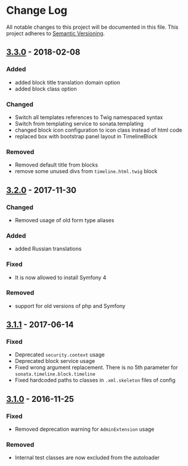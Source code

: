 # Change Log
All notable changes to this project will be documented in this file.
This project adheres to [Semantic Versioning](http://semver.org/).

## [3.3.0](https://github.com/sonata-project/SonataTimelineBundle/compare/3.2.0...3.3.0) - 2018-02-08
### Added
- added block title translation domain option
- added block class option

### Changed
- Switch all templates references to Twig namespaced syntax
- Switch from templating service to sonata.templating
- changed block icon configuration to icon class instead of html code
- replaced box with bootstrap panel layout in TimelineBlock

### Removed
- Removed default title from blocks
- remove some unused divs from `timeline.html.twig` block

## [3.2.0](https://github.com/sonata-project/SonataTimelineBundle/compare/3.1.1...3.2.0) - 2017-11-30
### Changed
- Removed usage of old form type aliases

### Added
- added Russian translations

### Fixed
- It is now allowed to install Symfony 4

### Removed
- support for old versions of php and Symfony

## [3.1.1](https://github.com/sonata-project/SonataTimelineBundle/compare/3.1.0...3.1.1) - 2017-06-14
### Fixed
- Deprecated `security.context` usage
- Deprecated block service usage
- Fixed wrong argument replacement. There is no 5th parameter for `sonata.timeline.block.timeline`
- Fixed hardcoded paths to classes in `.xml.skeleton` files of config

## [3.1.0](https://github.com/sonata-project/SonataTimelineBundle/compare/3.0.0...3.1.0) - 2016-11-25
### Fixed
- Removed deprecation warning for `AdminExtension` usage

### Removed
- Internal test classes are now excluded from the autoloader

